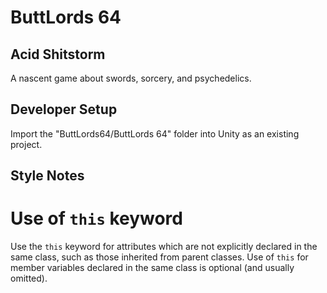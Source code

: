 ButtLords 64
============

Acid Shitstorm
--------------

A nascent game about swords, sorcery, and psychedelics.

Developer Setup
---------------

Import the "ButtLords64/ButtLords 64" folder into Unity as an existing project.

Style Notes
-----------

Use of `this` keyword
=====================

Use the `this` keyword for attributes which are not explicitly declared in the
same class, such as those inherited from parent classes. Use of `this` for
member variables declared in the same class is optional (and usually omitted).
